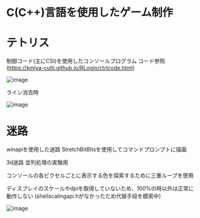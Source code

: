 # C(C++)言語を使用したゲーム制作

# テトリス
制御コード(主にCSI)を使用したコンソールプログラム
コード参照(https://kmiya-culti.github.io/RLogin/ctrlcode.html)

![image](https://github.com/user-attachments/assets/dabadd34-5fe4-406c-9a11-2fb29101962e)

ライン消去時

![image](https://github.com/user-attachments/assets/9ef3db27-14b4-4099-bddd-7ff1a5de4b0e)

# 迷路
winapiを使用した迷路
StretchBitBltsを使用してコマンドプロンプトに描画

3d迷路
並列処理の実験用

コンソールの各ピクセルごとに表示する色を探索するために三重ループを使用

ディスプレイのスケールやdpiを取得していないため、100%の時以外は正常に動作しない
(shellscalingapi.hがなかったため代替手段を模索中)

![image](https://github.com/user-attachments/assets/b8fee536-6aa0-4922-8375-f7724bdb88b3)

